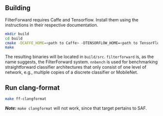 
## Building

FilterForward requires Caffe and Tensorflow. Install them using the instructions in their respective documentation.

```sh
mkdir build
cd build
cmake -DCAFFE_HOME=<path to Caffe> -DTENSORFLOW_HOME=<path to TensorFlow> ..
make
```
The resulting binaries will be located in `build/src`. `filterforward` is, as the name suggests, the FilterForward system. `nnbench` is used for benchmarking straightforward classifier architectures that only consist of one level of network, e.g., multiple copies of a discrete classifier or MobileNet.

## Run clang-format
```sh
make ff-clangformat
```
***Note:*** `make clangformat` will not work, since that target pertains to SAF.
